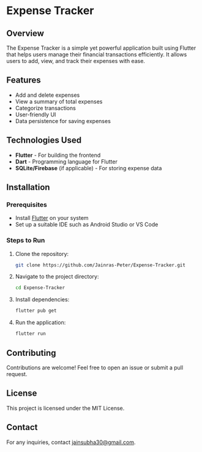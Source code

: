 # Expense Tracker

## Overview
The Expense Tracker is a simple yet powerful application built using Flutter that helps users manage their financial transactions efficiently. It allows users to add, view, and track their expenses with ease.

## Features
- Add and delete expenses
- View a summary of total expenses
- Categorize transactions
- User-friendly UI
- Data persistence for saving expenses

## Technologies Used
- **Flutter** - For building the frontend
- **Dart** - Programming language for Flutter
- **SQLite/Firebase** (if applicable) - For storing expense data

## Installation

### Prerequisites
- Install [Flutter](https://flutter.dev/docs/get-started/install) on your system
- Set up a suitable IDE such as Android Studio or VS Code

### Steps to Run
1. Clone the repository:
   ```bash
   git clone https://github.com/Jainras-Peter/Expense-Tracker.git
   ```
2. Navigate to the project directory:
   ```bash
   cd Expense-Tracker
   ```
3. Install dependencies:
   ```bash
   flutter pub get
   ```
4. Run the application:
   ```bash
   flutter run
   ```

## Contributing
Contributions are welcome! Feel free to open an issue or submit a pull request.

## License
This project is licensed under the MIT License.

## Contact
For any inquiries, contact jainsubha30@gmail.com.

